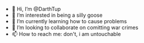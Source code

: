 - 👋 Hi, I’m @DarthTup
- 👀 I’m interested in being a silly goose
- 🌱 I’m currently learning how to cause problems
- 💞️ I’m looking to collaborate on comitting war crimes
- 📫 How to reach me: don't, i am untouchable

<!---
DarthTup/DarthTup is a ✨ special ✨ repository because its `README.md` (this file) appears on your GitHub profile.
You can click the Preview link to take a look at your changes.
--->
